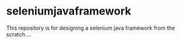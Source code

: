 # seleniumjavaframework
This repository is for designing a selenium java framework from the scratch....


